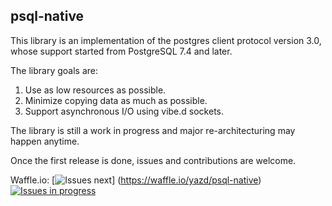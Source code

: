 ## psql-native

This library is an implementation of the postgres client protocol version 3.0, whose support started from PostgreSQL 7.4 and later.

The library goals are:
 1. Use as low resources as possible.
 2. Minimize copying data as much as possible.
 3. Support asynchronous I/O using vibe.d sockets.

The library is still a work in progress and major re-architecturing may happen anytime.

Once the first release is done, issues and contributions are welcome.

Waffle.io: [![Issues next](https://badge.waffle.io/yazd/psql-native.png?label=next&title=Next)] (https://waffle.io/yazd/psql-native) [![Issues in progress](https://badge.waffle.io/yazd/psql-native.png?label=in%20progress&title=In%20Progress)](https://waffle.io/yazd/psql-native)
